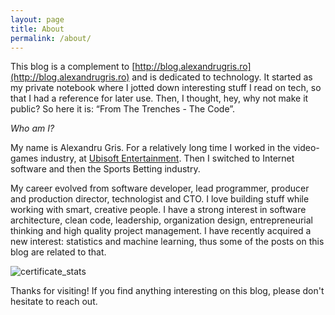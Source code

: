 ```yaml
---
layout: page
title: About
permalink: /about/
---
```

This blog is a complement to [http://blog.alexandrugris.ro](http://blog.alexandrugris.ro) and is dedicated to technology. It started as my private notebook where I jotted down interesting stuff I read on tech, so that I had a reference for later use. Then, I thought, hey, why not make it public? So here it is: “From The Trenches - The Code”.

*Who am I?*

My name is Alexandru Gris. For a relatively long time I worked in the video-games industry, at [Ubisoft Entertainment](https://www.ubisoft.com/en-GB/). Then I switched to Internet software and then the Sports Betting industry.

My career evolved from software developer, lead programmer, producer and production director, technologist and CTO. I love building stuff while working with smart, creative people.  I have a strong interest in software architecture, clean code, leadership, organization design, entrepreneurial thinking and high quality project management. I have recently acquired a new interest: statistics and machine learning, thus some of the posts on this blog are related to that. 

![certificate_stats](../assets/certificate_stats.png)

Thanks for visiting! If you find anything interesting on this blog, please don't hesitate to reach out.